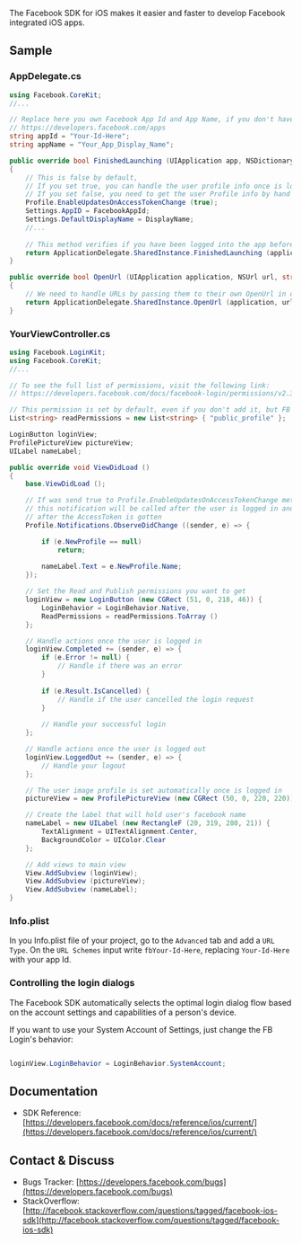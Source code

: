 The Facebook SDK for iOS makes it easier and faster to develop Facebook integrated iOS apps.

## Sample

### AppDelegate.cs

```csharp
using Facebook.CoreKit;
//...

// Replace here you own Facebook App Id and App Name, if you don't have one go to
// https://developers.facebook.com/apps
string appId = "Your-Id-Here";
string appName = "Your_App_Display_Name";

public override bool FinishedLaunching (UIApplication app, NSDictionary options)
{
	// This is false by default,
	// If you set true, you can handle the user profile info once is logged into FB with the Profile.Notifications.ObserveDidChange notification,
	// If you set false, you need to get the user Profile info by hand with a GraphRequest
	Profile.EnableUpdatesOnAccessTokenChange (true);
	Settings.AppID = FacebookAppId;
	Settings.DefaultDisplayName = DisplayName;
	//...
	
	// This method verifies if you have been logged into the app before, and keep you logged in after you reopen or kill your app.
	return ApplicationDelegate.SharedInstance.FinishedLaunching (application, launchOptions);
}

public override bool OpenUrl (UIApplication application, NSUrl url, string sourceApplication, NSObject annotation)
{
	// We need to handle URLs by passing them to their own OpenUrl in order to make the SSO authentication works.
	return ApplicationDelegate.SharedInstance.OpenUrl (application, url, sourceApplication, annotation);
}

```

### YourViewController.cs

```csharp
using Facebook.LoginKit;
using Facebook.CoreKit;
//...

// To see the full list of permissions, visit the following link:
// https://developers.facebook.com/docs/facebook-login/permissions/v2.3

// This permission is set by default, even if you don't add it, but FB recommends to add it anyway
List<string> readPermissions = new List<string> { "public_profile" };

LoginButton loginView;
ProfilePictureView pictureView;
UILabel nameLabel;

public override void ViewDidLoad ()
{
	base.ViewDidLoad ();

	// If was send true to Profile.EnableUpdatesOnAccessTokenChange method
	// this notification will be called after the user is logged in and
	// after the AccessToken is gotten
	Profile.Notifications.ObserveDidChange ((sender, e) => {

		if (e.NewProfile == null)
			return;
		
		nameLabel.Text = e.NewProfile.Name;
	});

	// Set the Read and Publish permissions you want to get
	loginView = new LoginButton (new CGRect (51, 0, 218, 46)) {
		LoginBehavior = LoginBehavior.Native,
		ReadPermissions = readPermissions.ToArray ()
	};

	// Handle actions once the user is logged in
	loginView.Completed += (sender, e) => {
		if (e.Error != null) {
			// Handle if there was an error
		}
		
		if (e.Result.IsCancelled) {
			// Handle if the user cancelled the login request
		}
		
		// Handle your successful login
	};

	// Handle actions once the user is logged out
	loginView.LoggedOut += (sender, e) => {
		// Handle your logout
	};

	// The user image profile is set automatically once is logged in
	pictureView = new ProfilePictureView (new CGRect (50, 0, 220, 220));

	// Create the label that will hold user's facebook name
	nameLabel = new UILabel (new RectangleF (20, 319, 280, 21)) {
		TextAlignment = UITextAlignment.Center,
		BackgroundColor = UIColor.Clear
	};

	// Add views to main view
	View.AddSubview (loginView);
	View.AddSubview (pictureView);
	View.AddSubview (nameLabel);
}

```

### Info.plist

In you Info.plist file of your project, go to the `Advanced` tab and add a `URL Type`. On the `URL Schemes` input write `fbYour-Id-Here`, replacing `Your-Id-Here` with your app Id. 

### Controlling the login dialogs

The Facebook SDK automatically selects the optimal login dialog flow based on the account settings and capabilities of a person's device.

If you want to use your System Account of Settings, just change the FB Login's behavior:

```csharp

loginView.LoginBehavior = LoginBehavior.SystemAccount;

```

## Documentation

* SDK Reference: [https://developers.facebook.com/docs/reference/ios/current/](https://developers.facebook.com/docs/reference/ios/current/)

## Contact & Discuss

* Bugs Tracker: [https://developers.facebook.com/bugs](https://developers.facebook.com/bugs)
* StackOverflow: [http://facebook.stackoverflow.com/questions/tagged/facebook-ios-sdk](http://facebook.stackoverflow.com/questions/tagged/facebook-ios-sdk)